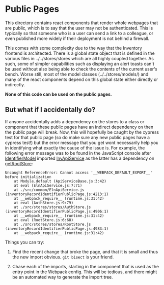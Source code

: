 # Public Pages

This directory contains react components that render whole webpages that are
public, which is to say that the user may not be authenticated. This is
typically so that someone who is a user can send a link to a colleague, or even
published more widely if their deployment is not behind a firewall.

This comes with some complexity due to the way that the Inventory frontend is
architected. There is a global state object that is defined in the various
files in ../../stores/stores which are all highly coupled together. As such,
some of simpler capabilities such as displaying an alert toasts can't be used
without also being able to check the contents of the current user's bench.
Worse still, most of the model classes (../../stores/models/) and many of the
react components depend on this global state either directly or indirectly.

**None of this code can be used on the public pages.**

## But what if I accidentally do?

If anyone accidentally adds a dependency on the stores to a class or component
that these public pages have an indirect dependency on then the public page
will break. Now, this will hopefully be caught by the cypress test for that
public page (so do make sure any new public pages have a cypress test!) but
the error message that you get wont necessarily help you in identifying what
exactly the cause of the issue is. For example, the following error message was
to be found in the JavaScript console after
[IdentifierModel](../../stores/models/IdentifierModel.js) imported
[InvApiService](../../common/InvApiService.js) as the latter has a dependency
on [getRootStore](../../stores/stores/RootStore.js):

```
Uncaught ReferenceError: Cannot access '__WEBPACK_DEFAULT_EXPORT__' before initialization
    at Module.default (ApiServiceBase.js:3:42)
    at eval (ElnApiService.js:7:71)
    at ./src/common/ElnApiService.js (inventoryRecordIdentifierPublicPage.js:4213:1)
    at __webpack_require__ (runtime.js:31:42)
    at eval (AuthStore.js:9:79)
    at ./src/stores/stores/AuthStore.js (inventoryRecordIdentifierPublicPage.js:4906:1)
    at __webpack_require__ (runtime.js:31:42)
    at eval (RootStore.js:6:68)
    at ./src/stores/stores/RootStore.js (inventoryRecordIdentifierPublicPage.js:4983:1)
    at __webpack_require__ (runtime.js:31:42)
```

Things you can try:

  1. Find the recent change that broke the page, and that it is small and thus
     the new import obvious. `git bisect` is your friend.

  2. Chase each of the imports, starting in the component that is used as the
     entry point in the Webpack config. This will be tedious, and there might
     be an automated way to generate the import tree.
